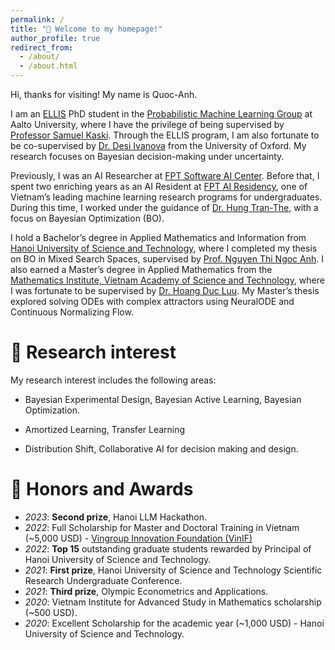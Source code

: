 ```yaml
---
permalink: /
title: "🚀 Welcome to my homepage!"
author_profile: true
redirect_from: 
  - /about/
  - /about.html
---
```


Hi, thanks for visiting! My name is Quoc-Anh.

I am an [ELLIS](https://ellis.eu/phd-postdoc) PhD student in the [Probabilistic Machine Learning Group](https://research.cs.aalto.fi/pml/) at Aalto University, where I have the privilege of being supervised by [Professor Samuel Kaski](https://kaski-lab.com/). Through the ELLIS program, I am also fortunate to be co-supervised by [Dr. Desi Ivanova](https://desirivanova.com/) from the University of Oxford. My research focuses on Bayesian decision-making under uncertainty.

Previously, I was an AI Researcher at [FPT Software AI Center](https://fptsoftware.com/services/digital-technologies-and-platforms/artificial-intelligence). Before that, I spent two enriching years as an AI Resident at [FPT AI Residency](https://web.facebook.com/aic.fsoft/?_rdc=1&_rdr#), one of Vietnam’s leading machine learning research programs for undergraduates. During this time, I worked under the guidance of [Dr. Hung Tran-The](https://scholar.google.com/citations?user=um-FS-gAAAAJ&hl=en), with a focus on Bayesian Optimization (BO).

I hold a Bachelor’s degree in Applied Mathematics and Information from [Hanoi University of Science and Technology](https://hust.edu.vn/en/), where I completed my thesis on BO in Mixed Search Spaces, supervised by [Prof. Nguyen Thi Ngoc Anh](https://scholar.google.com/citations?user=x-H87vsAAAAJ&hl=en). I also earned a Master’s degree in Applied Mathematics from the [Mathematics Institute, Vietnam Academy of Science and Technology](http://math.ac.vn/en/trang-chu/gioi-thieu-vien-toan.html), where I was fortunate to be supervised by [Dr. Hoang Duc Luu](https://scholar.google.com/citations?user=GEt6qKUAAAAJ&hl=en). My Master’s thesis explored solving ODEs with complex attractors using NeuralODE and Continuous Normalizing Flow.

🔬 Research interest
======
My research interest includes the following areas:

* Bayesian Experimental Design, Bayesian Active Learning, Bayesian Optimization.

* Amortized Learning, Transfer Learning

* Distribution Shift, Collaborative AI for decision making and design.


🏅 Honors and Awards
======
* *2023*: **Second prize**, Hanoi LLM Hackathon.
* *2022*: Full Scholarship for Master and Doctoral Training in Vietnam (~5,000 USD) - [Vingroup Innovation Foundation (VinIF)](https://vinif.org/en/sponsor-programs/postgraduate-scholarships/)
* *2022*: **Top 15** outstanding graduate students rewarded by Principal of Hanoi University of Science and Technology.
* *2021*: **First prize**, Hanoi University of Science and Technology Scientific Research Undergraduate Conference.
* *2021*: **Third prize**, Olympic Econometrics and Applications.
* *2020*: Vietnam Institute for Advanced Study in Mathematics scholarship (~500 USD).
* *2020*: Excellent Scholarship for the academic year (~1,000 USD) - Hanoi University of Science and Technology.


